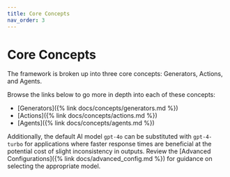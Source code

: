 ```yaml
---
title: Core Concepts
nav_order: 3
---
```

# Core Concepts

The framework is broken up into three core concepts: Generators, Actions, and Agents.

Browse the links below to go more in depth into each of these concepts:

* [Generators]({% link docs/concepts/generators.md %})
* [Actions]({% link docs/concepts/actions.md %})
* [Agents]({% link docs/concepts/agents.md %})

Additionally, the default AI model `gpt-4o` can be substituted with `gpt-4-turbo` for applications where faster response times are beneficial at the potential cost of slight inconsistency in outputs. Review the [Advanced Configurations]({% link docs/advanced_config.md %}) for guidance on selecting the appropriate model.
